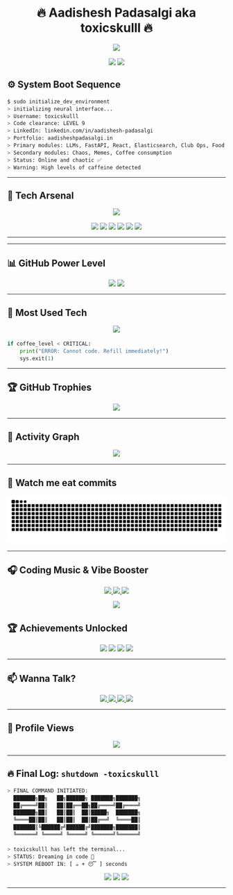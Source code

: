 <h1 align="center">🔥 Aadishesh Padasalgi aka toxicskulll 🔥</h1>
<p align="center">
  <img src="https://readme-typing-svg.demolab.com?font=Fira+Code&size=26&pause=1000&color=00F7FF&width=600&lines=Engineer+⚖️;Open+Source+Addict+🤓;LLM+Wrangler+🖥️;FastAPI+Fanatic+⚡;Full-Time+Code+Wizard+🧚;Part-Time+Meme+Dealer+🎩;Chaos+Engineer+💥;Bug+Hunter+🐛;API+Architect+🏗️" />
</p>

<p align="center">
  <img src="https://media.tenor.com/OyUVgXu-F1oAAAAd/hacker.gif" width="400"/>
  <img src="https://media.tenor.com/cUYZu8DoQ1YAAAAC/hacker-hackerman.gif" width="400"/>
</p>

## ⚙️ System Boot Sequence
```bash
$ sudo initialize_dev_environment
> initializing neural interface...
> Username: toxicskulll
> Code clearance: LEVEL 9
> LinkedIn: linkedin.com/in/aadishesh-padasalgi
> Portfolio: aadisheshpadasalgi.in
> Primary modules: LLMs, FastAPI, React, Elasticsearch, Club Ops, Food App Dev
> Secondary modules: Chaos, Memes, Coffee consumption
> Status: Online and chaotic ✅
> Warning: High levels of caffeine detected
```

---

## 🧠 Tech Arsenal
<p align="center">
  <img src="https://skillicons.dev/icons?i=python,fastapi,react,tailwind,ts,js,docker,git,github,linux,html,css,vscode,postman" />
</p>
<p align="center">
  <img src="https://img.shields.io/badge/-LangChain-blueviolet?style=for-the-badge" />
  <img src="https://img.shields.io/badge/-Ollama-orange?style=for-the-badge" />
  <img src="https://img.shields.io/badge/-Elasticsearch-yellowgreen?style=for-the-badge" />
  <img src="https://img.shields.io/badge/-CrewAI-darkred?style=for-the-badge" />
  <img src="https://img.shields.io/badge/-CHAOS_ENGINEERING-ff69b4?style=for-the-badge" />
  <img src="https://img.shields.io/badge/-API_WIZARDRY-00ffff?style=for-the-badge" />
</p>

---

---

## 📊 GitHub Power Level
<p align="center">
  <img src="https://github-readme-stats.vercel.app/api?username=toxicskulll&show_icons=true&theme=tokyonight&hide_border=true" />
  <img src="https://github-readme-streak-stats.herokuapp.com/?user=toxicskulll&theme=tokyonight&hide_border=true" />
</p>

---

## 🧠 Most Used Tech
<p align="center">
  <img src="https://github-readme-stats.vercel.app/api/top-langs/?username=toxicskulll&layout=compact&theme=radical&hide_border=true" />
</p>

```python
if coffee_level < CRITICAL:
    print("ERROR: Cannot code. Refill immediately!")
    sys.exit(1)
```

---

## 🏆 GitHub Trophies
<p align="center">
  <img src="https://github-profile-trophy.vercel.app/?username=toxicskulll&theme=gruvbox&margin-w=15&no-bg=true&no-frame=true" />
</p>

---

## 🌈 Activity Graph
<p align="center">
  <img src="https://github-readme-activity-graph.vercel.app/graph?username=toxicskulll&theme=react-dark&area=true&hide_border=true" />
</p>

---

## 🐍 Watch me eat commits
<p align="center">
  <img src="https://raw.githubusercontent.com/Platane/snk/output/github-contribution-grid-snake.svg" />
</p>

---

## 🎧 Coding Music & Vibe Booster

<p align="center">
  <a href="https://lofiatcafe.co" target="_blank">
    <img src="https://img.shields.io/badge/Lofi_Beats-☕️ Chill-vibes-pink?style=for-the-badge&logo=spotify&logoColor=white" />
  </a>
  <a href="https://www.youtube.com/watch?v=jfKfPfyJRdk" target="_blank">
    <img src="https://img.shields.io/badge/Synthwave-🌌 Time_Traveler-purple?style=for-the-badge&logo=youtube&logoColor=white" />
  </a>
  <a href="https://www.youtube.com/watch?v=5qap5aO4i9A" target="_blank">
    <img src="https://img.shields.io/badge/Coding_Mode-🔊 Focused_blue?style=for-the-badge&logo=youtube&logoColor=white" />
  </a>
</p>

<p align="center">
  <img src="https://media.tenor.com/XLJ0yFQxjvIAAAAd/coding.gif" width="300"/>
</p>

## 🏆 Achievements Unlocked

<p align="center">
  <img src="https://img.shields.io/badge/🌐_Built_5%2B_Websites-informational?style=for-the-badge" />
  <img src="https://img.shields.io/badge/🤖_LLM_Wrangler-certified-success?style=for-the-badge" />
  <img src="https://img.shields.io/badge/⚙️_FastAPI_Addict-200_OK-brightgreen?style=for-the-badge" />
  <img src="https://img.shields.io/badge/☕_Survives_On_Coffee-critical?style=for-the-badge&logo=buy-me-a-coffee" />
</p>

---

## 📫 Wanna Talk?

<p align="center">
  <a href="mailto:aadishesh05@gmail.com">
    <img src="https://img.shields.io/badge/Gmail-DB4437?style=for-the-badge&logo=gmail&logoColor=white" />
  </a>
  <a href="https://www.linkedin.com/in/aadishesh-padasalgi/">
    <img src="https://img.shields.io/badge/LinkedIn-0077B5?style=for-the-badge&logo=linkedin&logoColor=white" />
  </a>
  <a href="https://aadisheshpadasalgi.in">
    <img src="https://img.shields.io/badge/🌐_Portfolio-black?style=for-the-badge" />
  </a>
  <a href="https://github.com/toxicskulll">
    <img src="https://img.shields.io/badge/GitHub-211F1F?style=for-the-badge&logo=github&logoColor=white" />
  </a>
</p>

---

## 👀 Profile Views
<p align="center">
  <img src="https://komarev.com/ghpvc/?username=toxicskulll&label=🔥+Profile+Views&color=orange&style=flat-square" />
</p>

---

## 🔥 Final Log: `shutdown -toxicskulll`

```bash
> FINAL COMMAND INITIATED:
  ███████╗██╗   ██╗██████╗ ███████╗███████╗
  ██╔════╝██║   ██║██╔══██╗██╔════╝██╔════╝
  ███████╗██║   ██║██║  ██║█████╗  ███████╗
  ╚════██║██║   ██║██║  ██║██╔══╝  ╚════██║
  ███████║╚██████╔╝██████╔╝███████╗███████║
  ╚══════╝ ╚═════╝ ╚═════╝ ╚══════╝╚══════╝

> toxicskulll has left the terminal...
> STATUS: Dreaming in code 💭
> SYSTEM REBOOT IN: [ ☕ + 😴 ] seconds
```

<p align="center">
  <img src="https://forthebadge.com/images/badges/powered-by-coffee.svg" />
  <img src="https://forthebadge.com/images/badges/built-with-love.svg" />
  <img src="https://forthebadge.com/images/badges/contains-technical-debt.svg" />
</p>

---
